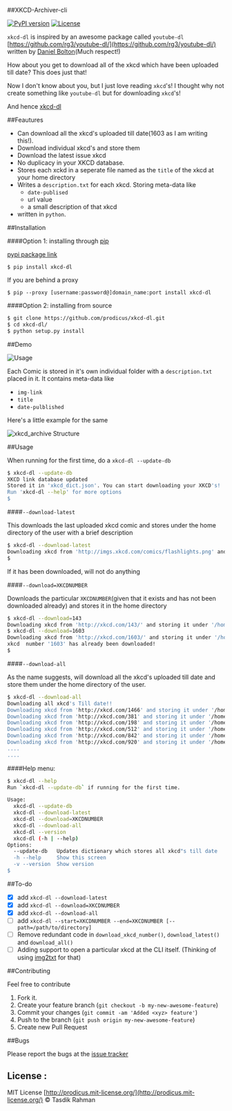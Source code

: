 ##XKCD-Archiver-cli

[![PyPI version](https://badge.fury.io/py/xkcd-dl.svg)](https://badge.fury.io/py/xkcd-dl) [![License](https://img.shields.io/pypi/l/xkcd-dl.svg)](https://img.shields.io/pypi/l/xkcd-dl.svg)

`xkcd-dl` is inspired by an awesome package called `youtube-dl` [https://github.com/rg3/youtube-dl/](https://github.com/rg3/youtube-dl/) written by [Daniel Bolton](https://github.com/rg3)(Much respect!)

How about you get to download all of the xkcd which have been uploaded till date? This does just that!

Now I don't know about you, but I just love reading `xkcd`'s! I thought why not create something like `youtube-dl` but for downloading `xkcd`'s!

And hence [xkcd-dl](https://github.com/prodicus/xkcd-dl)  


##Feautures

- Can download all the xkcd's uploaded till date(1603 as I am writing this!).
- Download individual xkcd's and store them
- Download the latest issue xkcd 
- No duplicacy in your XKCD database. 
- Stores each xckd in a seperate file named as the `title` of the xkcd at your home directory
- Writes a `description.txt` for each xkcd. Storing meta-data like 
    - `date-publised`
    - url value
    - a small description of that xkcd
- written in `python`. 

##Installation

####Option 1: installing through [pip](https://pypi.python.org/pypi/xkcd-dl)

[pypi package link](https://pypi.python.org/pypi/xkcd-dl)

`$ pip install xkcd-dl`

If you are behind a proxy

`$ pip --proxy [username:password@]domain_name:port install xkcd-dl`

####Option 2: installing from source

```bash
$ git clone https://github.com/prodicus/xkcd-dl.git
$ cd xkcd-dl/
$ python setup.py install
```



##Demo

![Usage](https://raw.githubusercontent.com/prodicus/xkcd-dl/master/img/usage.gif)

Each Comic is stored in it's own individual folder with a `description.txt` placed in it. It contains meta-data like
- `img-link`
- `title` 
- `date-pulblished`

Here's a little example for the same

![xkcd_archive Structure](https://raw.githubusercontent.com/prodicus/xkcd-dl/master/img/directory_struc.jpg)

##Usage

When running for the first time, do a `xkcd-dl --update-db`

```bash
$ xkcd-dl --update-db
XKCD link database updated
Stored it in 'xkcd_dict.json'. You can start downloading your XKCD's!
Run 'xkcd-dl --help' for more options
$
```

####`--download-latest`

This downloads the last uploaded xkcd comic and stores under the home directory of the user with a brief description

```bash
$ xkcd-dl --download-latest
Downloading xkcd from 'http://imgs.xkcd.com/comics/flashlights.png' and storing it under '/home/tasdik/xkcd_archive/1603'
$
```

If it has been downloaded, will not do anything

####`--download=XKCDNUMBER`

Downloads the particular `XKCDNUMBER`(given that it exists and has not been downloaded already) and stores it in the home directory

```bash
$ xkcd-dl --download=143
Downloading xkcd from 'http://xkcd.com/143/' and storing it under '/home/tasdik/xkcd_archive/143'
$ xkcd-dl --download=1603
Downloading xkcd from 'http://xkcd.com/1603/' and storing it under '/home/tasdik/xkcd_archive/1603'
xkcd  number '1603' has already been downloaded!
$
```

####`--download-all`

As the name suggests, will download all the xkcd's uploaded till date and store them under the home directory of the user.

```bash
$ xkcd-dl --download-all
Downloading all xkcd's Till date!!
Downloading xkcd from 'http://xkcd.com/1466' and storing it under '/home/tasdik/xkcd_archive/1466'
Downloading xkcd from 'http://xkcd.com/381' and storing it under '/home/tasdik/xkcd_archive/381'
Downloading xkcd from 'http://xkcd.com/198' and storing it under '/home/tasdik/xkcd_archive/198'
Downloading xkcd from 'http://xkcd.com/512' and storing it under '/home/tasdik/xkcd_archive/512'
Downloading xkcd from 'http://xkcd.com/842' and storing it under '/home/tasdik/xkcd_archive/842'
Downloading xkcd from 'http://xkcd.com/920' and storing it under '/home/tasdik/xkcd_archive/920'
....
....
```

####Help menu:

```bash
$ xkcd-dl --help
Run `xkcd-dl --update-db` if running for the first time.

Usage:
  xkcd-dl --update-db
  xkcd-dl --download-latest
  xkcd-dl --download=XKCDNUMBER
  xkcd-dl --download-all
  xkcd-dl --version
  xkcd-dl (-h | --help)
Options:
  --update-db   Updates dictionary which stores all xkcd"s till date
  -h --help     Show this screen
  -v --version  Show version 
$
```

##To-do

- [x] add `xkcd-dl --download-latest`
- [x] add `xkcd-dl --download=XKCDNUMBER`
- [x] add `xkcd-dl --download-all`
- [ ] add `xkcd-dl --start=XKCDNUMBER --end=XKCDNUMBER [--path=/path/to/directory]`
- [ ] Remove redundant code in `download_xkcd_number()`, `download_latest()` and `download_all()`
- [ ] Adding support to open a particular xkcd at the CLI itself. (Thinking of using [img2txt](https://github.com/hit9/img2txt) for that)

##Contributing

Feel free to contribute

1. Fork it.
2. Create your feature branch (`git checkout -b my-new-awesome-feature`)
3. Commit your changes (`git commit -am 'Added <xyz> feature'`)
4. Push to the branch (`git push origin my-new-awesome-feature`)
5. Create new Pull Request

##Bugs

Please report the bugs at the [issue tracker](https://github.com/prodicus/xkcd-archiver/issues)

## License :

MIT License [http://prodicus.mit-license.org/](http://prodicus.mit-license.org/) &copy; Tasdik Rahman